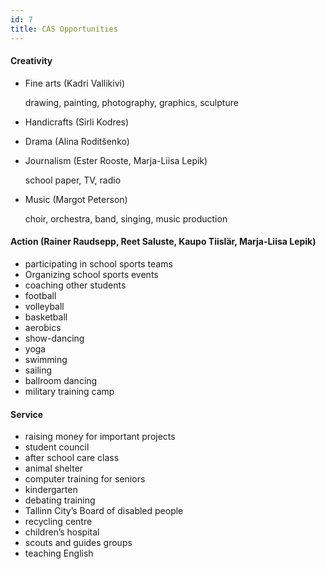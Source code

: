 ```yaml
---
id: 7
title: CAS Opportunities
---
```


#### Creativity

- Fine arts (Kadri Vallikivi)
  
  drawing, painting, photography, graphics, sculpture

- Handicrafts (Sirli Kodres)
- Drama (Alina Roditšenko)
- Journalism (Ester Rooste, Marja-Liisa Lepik)
  
  school paper, TV, radio
- Music (Margot Peterson)
  
  choir, orchestra, band, singing, music production


#### Action (Rainer Raudsepp, Reet Saluste, Kaupo Tiislär, Marja-Liisa Lepik)

- participating in school sports teams
- Organizing school sports events
- coaching other students
- football
- volleyball
- basketball
- aerobics
- show-dancing
- yoga
- swimming
- sailing
- ballroom dancing
- military training camp
 
#### Service

- raising money for important projects
- student council
- after school care class
- animal shelter
- computer training for seniors
- kindergarten
- debating training
- Tallinn City’s Board of disabled people
- recycling centre
- children’s hospital
- scouts and guides groups
- teaching English
